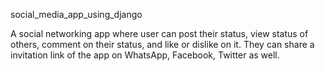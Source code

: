 social_media_app_using_django

A social networking app where user can post their status, view status of others, comment on their status, and like or dislike on it.
They can share a invitation link of the app on WhatsApp, Facebook, Twitter as well.
